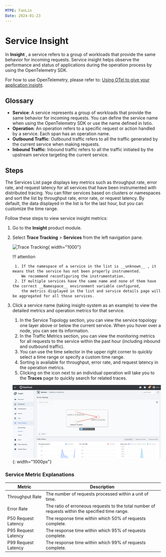 ```yaml
---
MTPE: FanLin
Date: 2024-01-23
---
```


# Service Insight

In __Insight__ , a service refers to a group of workloads that provide the same behavior for incoming requests. 
Service insight helps observe the performance and status of applications during the operation process by 
using the OpenTelemetry SDK.

For how to use OpenTelemetry, please refer to: [Using OTel to give your application insight](../../quickstart/otel/otel.md).

## Glossary

- **Service**: A service represents a group of workloads that provide the same behavior for incoming requests. 
  You can define the service name when using the OpenTelemetry SDK or use the name defined in Istio.
- **Operation**: An operation refers to a specific request or action handled by a service. Each span has an operation name.
- **Outbound Traffic**: Outbound traffic refers to all the traffic generated by the current service when making requests.
- **Inbound Traffic**: Inbound traffic refers to all the traffic initiated by the upstream service targeting the current service.

## Steps

The Services List page displays key metrics such as throughput rate, error rate, and request latency for all services 
that have been instrumented with distributed tracing. You can filter services based on clusters or namespaces and sort 
the list by throughput rate, error rate, or request latency. By default, the data displayed in the list is for the last hour, 
but you can customize the time range.

Follow these steps to view service insight metrics:

1. Go to the __Insight__ product module.

2. Select __Trace Tracking__ > __Services__ from the left navigation pane.

    ![Trace Tracking](../images/service00.png){ width="1000"}

    !!! attention

        1. If the namespace of a service in the list is __unknown__ , it means that the service has not been properly instrumented. 
           We recommend reconfiguring the instrumentation.
        2. If multiple services have the same name and none of them have the correct __Namespace__ environment variable configured, 
           the metrics displayed in the list and service details page will be aggregated for all those services.

3. Click a service name (taking insight-system as an example) to view the detailed metrics and operation metrics for that service.

    1. In the Service Topology section, you can view the service topology one layer above or below the current service. 
       When you hover over a node, you can see its information.
    2. In the Traffic Metrics section, you can view the monitoring metrics for all requests to the service within 
       the past hour (including inbound and outbound traffic).
    3. You can use the time selector in the upper right corner to quickly select a time range or specify a custom time range.
    4. Sorting is available for throughput, error rate, and request latency in the operation metrics.
    5. Clicking on the icon next to an individual operation will take you to the __Traces__ page to quickly search for related traces.

    ![Service Monitoring](../images/service01.png){: width="1000px"}

### Service Metric Explanations

| Metric | Description |
| ------ | ----------- |
| Throughput Rate | The number of requests processed within a unit of time. |
| Error Rate | The ratio of erroneous requests to the total number of requests within the specified time range. |
| P50 Request Latency | The response time within which 50% of requests complete. |
| P95 Request Latency | The response time within which 95% of requests complete. |
| P99 Request Latency | The response time within which 99% of requests complete. |
